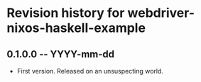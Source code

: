 # Revision history for webdriver-nixos-haskell-example

## 0.1.0.0  -- YYYY-mm-dd

* First version. Released on an unsuspecting world.
